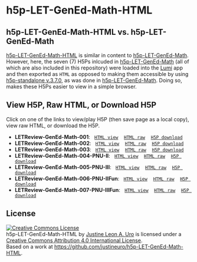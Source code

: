 # h5p-LET-GenEd-Math-HTML

## h5p-LET-GenEd-Math-HTML vs. h5p-LET-GenEd-Math
[h5p-LET-GenEd-Math-HTML](https://github.com/justineuro/h5p-LET-GenEd-Math-HTML) is similar in content to [h5p-LET-GenEd-Math](https://github.com/justineuro/h5p-LET-GenEd-Math).  However, here, the seven (7) H5Ps inlcuded in [h5p-LET-GenEd-Math](https://github.com/justineuro/h5p-LET-GenEd-Math)  (all of which are also included in this repository) were loaded into the [Lumi](https://app.lumi.education/) app and then exported as `HTML` as opposed to making them accessible by using [h5p-standalone v.3.7.0](https://github.com/tunapanda/h5p-standalone), as was done in [h5p-LET-GenEd-Math](https://github.com/justineuro/h5p-LET-GenEd-Math). Doing so, makes these H5Ps easier to view in a simple browser.

## View H5P, Raw HTML, or Download H5P
Click on one of the links to view/play H5P (then save page as a local copy), view raw HTML, or download the H5P.
* **LETReview-GenEd-Math-001**:&nbsp;&nbsp; [`HTML view`](https://justineuro.github.io/h5p-LET-GenEd-Math-HTML/LET%20Review%20-%20GenEd%20Math%20-%20001.html)&nbsp;&nbsp;&nbsp; [`HTML raw`](https://raw.githubusercontent.com/justineuro/h5p-LET-GenEd-Math-HTML/main/LET%20Review%20-%20GenEd%20Math%20-%20001.html)&nbsp;&nbsp;&nbsp; [`H5P download`](https://github.com/justineuro/h5p-LET-GenEd-Math-HTML/raw/main/LETReview-GenEd-Math-001.h5p)
* **LETReview-GenEd-Math-002**:&nbsp;&nbsp; [`HTML view`](https://justineuro.github.io/h5p-LET-GenEd-Math-HTML/LET%20Review%20-%20GenEd%20Math%20-%20002.html)&nbsp;&nbsp;&nbsp; [`HTML raw`](https://raw.githubusercontent.com/justineuro/h5p-LET-GenEd-Math-HTML/main/LET%20Review%20-%20GenEd%20Math%20-%20002.html)&nbsp;&nbsp;&nbsp; [`H5P download`](https://github.com/justineuro/h5p-LET-GenEd-Math-HTML/raw/main/LETReview-GenEd-Math-002.h5p)
* **LETReview-GenEd-Math-003**:&nbsp;&nbsp; [`HTML view`](https://justineuro.github.io/h5p-LET-GenEd-Math-HTML/LET%20Review%20-%20GenEd%20Math%20-%20003.html)&nbsp;&nbsp;&nbsp; [`HTML raw`](https://raw.githubusercontent.com/justineuro/h5p-LET-GenEd-Math-HTML/main/LET%20Review%20-%20GenEd%20Math%20-%20003.html)&nbsp;&nbsp;&nbsp; [`H5P download`](https://github.com/justineuro/h5p-LET-GenEd-Math-HTML/raw/main/LETReview-GenEd-Math-003.h5p)
* **LETReview-GenEd-Math-004-PNU-II**:&nbsp;&nbsp; [`HTML view`](https://justineuro.github.io/h5p-LET-GenEd-Math-HTML/LET%20Review%20-%20GenEd%20Math%20-%20004%20-%20PNU-II.html)&nbsp;&nbsp;&nbsp; [`HTML raw`](https://raw.githubusercontent.com/justineuro/h5p-LET-GenEd-Math-HTML/main/LET%20Review%20-%20GenEd%20Math%20-%20004%20-%20PNU-II.html)&nbsp;&nbsp;&nbsp; [`H5P download`](https://github.com/justineuro/h5p-LET-GenEd-Math-HTML/raw/main/LETReview-GenEd-Math-004-II-PNU.h5p)
* **LETReview-GenEd-Math-005-PNU-III**:&nbsp;&nbsp; [`HTML view`](https://justineuro.github.io/h5p-LET-GenEd-Math-HTML/LET%20Review%20-%20GenEd%20Math%20-%20005%20-%20PNU-III.html)&nbsp;&nbsp;&nbsp; [`HTML raw`](https://raw.githubusercontent.com/justineuro/h5p-LET-GenEd-Math-HTML/main/LET%20Review%20-%20GenEd%20Math%20-%20005%20-%20PNU-III.html)&nbsp;&nbsp;&nbsp; [`H5P download`](https://github.com/justineuro/h5p-LET-GenEd-Math-HTML/raw/main/LETReview-GenEd-Math-005-III-PNU.h5p)
* **LETReview-GenEd-Math-006-PNU-IIFun**:&nbsp;&nbsp; [`HTML view`](https://justineuro.github.io/h5p-LET-GenEd-Math-HTML/LET%20Review%20-%20GenEd%20Math%20-%20006%20-%20PNU-IIFun.html)&nbsp;&nbsp;&nbsp; [`HTML raw`](https://raw.githubusercontent.com/justineuro/h5p-LET-GenEd-Math-HTML/main/LET%20Review%20-%20GenEd%20Math%20-%20006%20-%20PNU-IIFun.html)&nbsp;&nbsp;&nbsp; [`H5P download`](https://github.com/justineuro/h5p-LET-GenEd-Math-HTML/raw/main/LETReview-GenEd-Math-006-II-PNU-IIFun.h5p)
* **LETReview-GenEd-Math-007-PNU-IIIFun**:&nbsp;&nbsp; [`HTML view`](https://justineuro.github.io/h5p-LET-GenEd-Math-HTML/LET%20Review%20-%20GenEd%20Math%20-%20007%20-%20PNU-IIIFun.html)&nbsp;&nbsp;&nbsp; [`HTML raw`](https://raw.githubusercontent.com/justineuro/h5p-LET-GenEd-Math-HTML/main/LET%20Review%20-%20GenEd%20Math%20-%20007%20-%20PNU-IIIFun.html)&nbsp;&nbsp;&nbsp; [`H5P download`](https://github.com/justineuro/h5p-LET-GenEd-Math-HTML/raw/main/LETReview-GenEd-Math-007-III-PNUFun.h5p)

## License
<a rel="license" href="http://creativecommons.org/licenses/by/4.0/"><img alt="Creative Commons License" style="border-width:0" src="https://i.creativecommons.org/l/by/4.0/80x15.png" /></a><br /><span xmlns:dct="http://purl.org/dc/terms/" property="dct:title">h5p-LET-GenEd-Math-HTML</span> by <a xmlns:cc="http://creativecommons.org/ns#" href="https://github.com/justineuro/" property="cc:attributionName" rel="cc:attributionURL">Justine Leon A. Uro</a> is licensed under a <a rel="license" href="http://creativecommons.org/licenses/by/4.0/">Creative Commons Attribution 4.0 International License</a>.<br />Based on a work at <a xmlns:dct="http://purl.org/dc/terms/" href="https://github.com/justineuro/h5p-LET-GenEd-Math-HTML" rel="dct:source">https://github.com/justineuro/h5p-LET-GenEd-Math-HTML</a>.